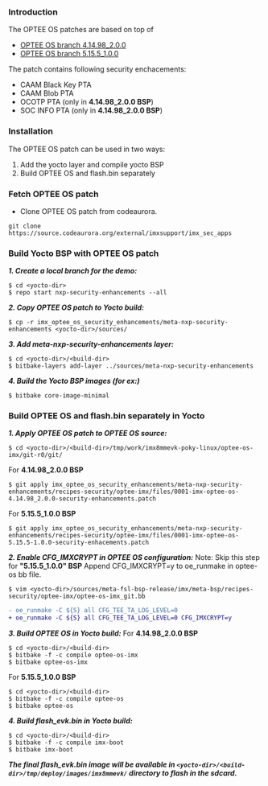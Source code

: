 ### Introduction
The OPTEE OS patches are based on top of 
- [OPTEE OS branch  4.14.98_2.0.0](https://source.codeaurora.org/external/imx/imx-optee-os/log/?h=imx_4.14.98_2.2.0)
- [OPTEE OS branch  5.15.5_1.0.0](https://source.codeaurora.org/external/imx/imx-optee-os/log/?h=lf-5.15.5_1.0.0)

The patch contains following security enchacements:
- CAAM Black Key PTA
- CAAM Blob PTA
- OCOTP PTA	(only in **4.14.98_2.0.0 BSP**)
- SOC INFO PTA	(only in **4.14.98_2.0.0 BSP**)

### Installation
The OPTEE OS patch can be used in two ways:
1. Add the yocto layer and compile yocto BSP
2. Build OPTEE OS and flash.bin separately

### Fetch OPTEE OS patch
- Clone OPTEE OS patch from codeaurora.
```
git clone https://source.codeaurora.org/external/imxsupport/imx_sec_apps
```

### Build Yocto BSP with OPTEE OS patch
***1. Create a local branch for the demo:***
```
$ cd <yocto-dir>
$ repo start nxp-security-enhancements --all
```

***2. Copy OPTEE OS patch to Yocto build:***
```
$ cp -r imx_optee_os_security_enhancements/meta-nxp-security-enhancements <yocto-dir>/sources/
```

***3. Add meta-nxp-security-enhancements layer:***
```
$ cd <yocto-dir>/<build-dir>
$ bitbake-layers add-layer ../sources/meta-nxp-security-enhancements
```

***4. Build the Yocto BSP images (for ex:)***
```
$ bitbake core-image-minimal
```

### Build OPTEE OS and flash.bin separately in Yocto
***1. Apply OPTEE OS patch to OPTEE OS source:***
```
$ cd <yocto-dir>/<build-dir>/tmp/work/imx8mmevk-poky-linux/optee-os-imx/git-r0/git/
```
For **4.14.98_2.0.0 BSP**
```
$ git apply imx_optee_os_security_enhancements/meta-nxp-security-enhancements/recipes-security/optee-imx/files/0001-imx-optee-os-4.14.98_2.0.0-security-enhancements.patch
```
For **5.15.5_1.0.0 BSP**
```
$ git apply imx_optee_os_security_enhancements/meta-nxp-security-enhancements/recipes-security/optee-imx/files/0001-imx-optee-os-5.15.5-1.0.0-security-enhacements.patch
```

***2. Enable CFG_IMXCRYPT in OPTEE OS configuration:***
Note: Skip this step for **"5.15.5_1.0.0" BSP**
Append CFG_IMXCRYPT=y to oe_runmake in optee-os bb file.
```
$ vim <yocto-dir>/sources/meta-fsl-bsp-release/imx/meta-bsp/recipes-security/optee-imx/optee-os-imx_git.bb
```
```diff
- oe_runmake -C ${S} all CFG_TEE_TA_LOG_LEVEL=0
+ oe_runmake -C ${S} all CFG_TEE_TA_LOG_LEVEL=0 CFG_IMXCRYPT=y
```

***3. Build OPTEE OS in Yocto build:***
For **4.14.98_2.0.0 BSP**
```
$ cd <yocto-dir>/<build-dir>
$ bitbake -f -c compile optee-os-imx
$ bitbake optee-os-imx
```
For **5.15.5_1.0.0 BSP**
```
$ cd <yocto-dir>/<build-dir>
$ bitbake -f -c compile optee-os
$ bitbake optee-os
```

***4. Build flash_evk.bin in Yocto build:***
```
$ cd <yocto-dir>/<build-dir>
$ bitbake -f -c compile imx-boot
$ bitbake imx-boot
```

***The final flash_evk.bin image will be available in ```<yocto-dir>/<build-dir>/tmp/deploy/images/imx8mmevk/``` directory to flash in the sdcard.***

